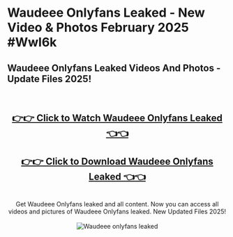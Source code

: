 # Waudeee Onlyfans Leaked - New Video & Photos February 2025 #WwI6k

<h2>Waudeee Onlyfans Leaked Videos And Photos - Update Files 2025!</h2>
<br>
<div align="center">
<h2><a href="https://porncheck.live/?utm_source=waudeee&utm_medium=git182&utm_content=newban" rel="nofollow">👉👉 Click to Watch Waudeee Onlyfans Leaked 👈👈</a></h2>
<h2><a href="https://porncheck.live/?utm_source=waudeee&utm_medium=git182&utm_content=newban" rel="nofollow">👉👉 Click to Download Waudeee Onlyfans Leaked 👈👈</a></h2>
<br>
Get Waudeee Onlyfans leaked and all content. Now you can access all videos and pictures of Waudeee Onlyfans leaked. New Updated Files 2025!
<br>
<br>
<a href="https://porncheck.live/?utm_source=waudeee&utm_medium=git182&utm_content=newban" rel="nofollow" data-target="animated-image.originalLink"><img src="https://i.ibb.co/bMWrY6b1/banner2.png" alt="Waudeee onlyfans leaked" style="max-width: 100%; display: inline-block;" data-target="animated-image.originalImage"></a>
</div>
<br>

